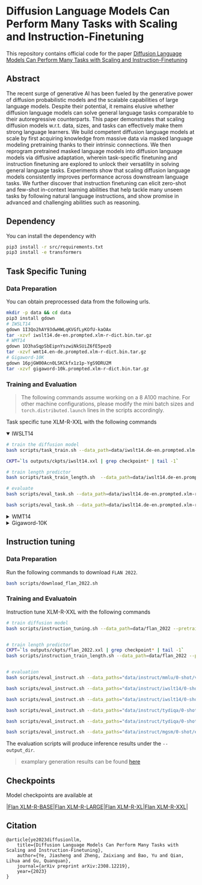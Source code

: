 # Diffusion Language Models Can Perform Many Tasks with Scaling and Instruction-Finetuning

This repository contains official code for the paper [Diffusion Language Models Can Perform Many Tasks with Scaling and Instruction-Finetuning](https://arxiv.org/abs/2308.12219)

## Abstract

The recent surge of generative AI has been fueled by the generative power of diffusion probabilistic models and the scalable capabilities of large language models. Despite their potential, it remains elusive whether diffusion language models can solve general language tasks comparable to their autoregressive counterparts. This paper demonstrates that scaling diffusion models w.r.t. data, sizes, and tasks can effectively make them strong language learners. We build competent diffusion language models at scale by first acquiring knowledge from massive data via masked language modeling pretraining thanks to their intrinsic connections. We then reprogram pretrained masked language models into diffusion language models via diffusive adaptation, wherein task-specific finetuning and instruction finetuning are explored to unlock their versatility in solving general language tasks. Experiments show that scaling diffusion language models consistently improves performance across downstream language tasks. We further discover that instruction finetuning can elicit zero-shot and few-shot in-context learning abilities that help tackle many unseen tasks by following natural language instructions, and show promise in advanced and challenging abilities such as reasoning.

## Dependency

You can install the dependency with

```bash
pip3 install -r src/requirements.txt
pip3 install -e transformers
```

## Task Specific Tuning
### Data Preparation
You can obtain preprocessed data from the following urls.
```bash
mkdir -p data && cd data
pip3 install gdown
# IWSLT14
gdown 1I3Qo2hAY93dwHWLqKVGfLyKOfU-kaOAx
tar -xzvf iwslt14.de-en.prompted.xlm-r-dict.bin.tar.gz
# WMT14
gdown 1O3haSqpSbEipnYszwiNkSUiZ6fE5pezQ
tar -xzvf wmt14.en-de.prompted.xlm-r-dict.bin.tar.gz
# Gigaword-10K
gdown 16pjGW00Acn0LSKCkfx1z1p-YgS9DRU2M
tar -xzvf gigaword-10k.prompted.xlm-r-dict.bin.tar.gz
```

### Training and Evaluation

> The following commands assume working on a 8 A100 machine. For other machine configurations, please modify the mini batch sizes and `torch.distributed.launch` lines in the scripts accordingly. 

Task specific tune XLM-R-XXL with the following commands
<details open>
<summary>IWSLT14</summary>

```bash
# train the diffusion model
bash scripts/task_train.sh --data_path=data/iwslt14.de-en.prompted.xlm-r-dict.bin --pretrained=facebook/xlm-roberta-xxl --cache_dir=cache --output_dir=outputs/ckpts/iwslt14.xxl --train_steps=30000 --eval_steps=5000 --mini_bsz=2048 --accum_step=8 --ds_config=scripts/ds_config_zero2.json --extra="--src_lang de --tgt_lang en"

CKPT=`ls outputs/ckpts/iwslt14.xxl | grep checkpoint* | tail -1`

# train length predictor
bash scripts/task_train_length.sh  --data_path=data/iwslt14.de-en.prompted.xlm-r-dict.bin --pretrained=facebook/xlm-roberta-xxl --cache_dir=cache --output_dir=outputs/ckpts/iwslt14.xxl.length --train_steps=30000 --eval_steps=5000 --mini_bsz=4 --accum_step=8 --ds_config=scripts/ds_config_zero2.json --ckpt=outputs/ckpts/iwslt14.xxl/$CKPT --extra="--src_lang de --tgt_lang en" 

# evaluate
bash scripts/eval_task.sh --data_path=data/iwslt14.de-en.prompted.xlm-r-dict.bin --ckpt=outputs/ckpts/iwslt14.xxl --metric=bleu --output_dir=outputs/ckpts/iwslt14.xxl/eval --extra="--src_lang en --tgt_lang de --oracle_length"   

bash scripts/eval_task.sh --data_path=data/iwslt14.de-en.prompted.xlm-r-dict.bin --ckpt=outputs/ckpts/iwslt14.xxl.length --metric=bleu --output_dir=outputs/ckpts/iwslt14.xxl.length/eval --length_beam=10 --extra="--src_lang en --tgt_lang de"
```

</details>

<details>
<summary>WMT14</summary>

```bash
# train the diffusion model
bash scripts/task_train.sh --data_path=data/wmt14.en-de.prompted.xlm-r-dict.bin --pretrained=facebook/xlm-roberta-xxl --cache_dir=cache --output_dir=outputs/ckpts/wmt14.xxl --train_steps=100000 --eval_steps=10000 --mini_bsz=1024 --accum_step=16 --ds_config=scripts/ds_config_zero2.json --extra="--src_lang en --tgt_lang de --bleu_tokenize intl"

CKPT=`ls outputs/ckpts/wmt14.xxl | grep checkpoint* | tail -1`

# train length predictor
bash scripts/task_train_length.sh --data_path=data/wmt14.en-de.prompted.xlm-r-dict.bin --pretrained=facebook/xlm-roberta-xxl --cache_dir=cache --output_dir=outputs/ckpts/wmt14.xxl.length --train_steps=30000 --eval_steps=5000 --mini_bsz=4 --accum_step=8 --ds_config=scripts/ds_config_zero2.json --ckpt=outputs/ckpts/wmt14.xxl/$CKPT --extra="--src_lang en --tgt_lang de --bleu_tokenize intl" 

# evaluate
bash scripts/eval_task.sh --data_path=data/wmt14.en-de.prompted.xlm-r-dict.bin --ckpt=outputs/ckpts/wmt14.xxl --metric=bleu --output_dir=outputs/ckpts/wmt14.xxl/out --extra="--src_lang en --tgt_lang de --oracle_length"
bash scripts/eval_task.sh --data_path=data/wmt14.en-de.prompted.xlm-r-dict.bin --ckpt=outputs/ckpts/wmt14.xxl.length --metric=bleu --output_dir=outputs/ckpts/wmt14.xxl.length/out --length_bema=10 --extra="--src_lang en --tgt_lang de"
```

</details>


<details>
<summary>Gigaword-10K</summary>

```bash
# train the diffusion model
bash scripts/task_train.sh --data_path=data/gigaword-10k.prompted.xlm-r-dict.bin --pretrained=facebook/xlm-roberta-xxl --cache_dir=cache --output_dir=outputs/ckpts/gigaword-10k.xxl --train_steps=1000 --eval_steps=100 --mini_bsz=2048 --accum_step=1 --ds_config=scripts/ds_config_zero2.json --metric=rouge --extra="--src_lang src --tgt_lang tgt"

CKPT=`ls outputs/ckpts/gigaword-10k.xxl | grep checkpoint* | tail -1`

# train length predictor
bash scripts/task_train_length.sh --data_path=data/gigaword-10k.prompted.xlm-r-dict.bin --pretrained=facebook/xlm-roberta-xxl --cache_dir=cache --output_dir=outputs/ckpts/gigaword-10k.xxl.length --train_steps=30000 --eval_steps=5000 --mini_bsz=4 --accum_step=8 --ds_config=scripts/ds_config_zero2.json --ckpt=outputs/ckpts/gigword-10k.xxl/$CKPT --metric=rouge --extra="--src_lang src --tgt_lang tgt " 

# evaluate
bash scripts/eval_task.sh --data_path=data/gigaword-10k.prompted.xlm-r-dict.bin --ckpt=outputs/ckpts/gigaword-10k.xxl --metric=rouge --output_dir=outputs/ckpts/wmt14.xxl/out --extra="--src_lang src --tgt_lang tgt --oracle_length"
bash scripts/eval_task.sh --data_path=data/gigaword-10k.prompted.xlm-r-dict.bin --ckpt=outputs/ckpts/gigaword-10k.xxl.length --metric=rouge --output_dir=outputs/ckpts/wmt14.xxl.length/out --length_bema=10 --extra="--src_lang src --tgt_lang tgt"
```

</details>

## Instruction tuning
### Data Preparation
Run the following commands to download `FLAN 2022`.
```bash
bash scripts/download_flan_2022.sh
```

### Training and Evaluatoin
Instruction tune XLM-R-XXL with the following commands

```bash
# train diffusion model
bash scripts/instruction_tuning.sh --data_path=data/flan_2022 --pretrained=facebook/xlm-roberta-xxl --output_dir=outputs/ckpts/flan_2022.xxl --cache_dir=cache --train_steps=4000 --mini_bsz=2 --accum_step=128 --ds_config=scripts/ds_config_zero2.json


# train length predictor
CKPT=`ls outputs/ckpts/flan_2022.xxl | grep checkpoint* | tail -1`
bash scripts/instruction_train_length.sh --data_path=data/flan_2022 --pretrained=facebook/xlm-roberta-xxl --output_dir=outputs/ckpts/flan_2022.xxl.length --cache_dir=cache --train_steps=16000 --mini_bsz=16 --accum_step=2 --ds_config=scripts/ds_config_zero2.json --ckpt=outputs/ckpts/flan_2022.xxl/$CKPT


# evaluation
bash scripts/eval_instruct.sh --data_paths="data/instruct/mmlu/0-shot/val/full.jsonl data/instruct/mmlu/2-shot/val/full.jsonl data/instruct/bbh-nlp/0-shot/validation/full.jsonl instruct/bbh-nlp/2-shot/validation/full.jsonl" --ckpt=outputs/ckpts/flan_2022.xxl --output_dir=outputs/ckpts/flan_2022.xxl/out --mini_bsz=8 --max_iter=1 --extra="--oracle_length"

bash scripts/eval_instruct.sh --data_paths="data/instruct/iwslt14/0-shot/test/deen.jsonl data/instruct/iwslt14/2-shot/test/deen.jsonl" --ckpt=outputs/ckpts/flan_2022.xxl --output_dir=outputs/ckpts/flan_2022.xxl/out --mini_bsz=8 --max_iter=50 --extra="--oracle_length"

bash scripts/eval_instruct.sh --data_paths="data/instruct/iwslt14/0-shot/test/deen.jsonl data/instruct/iwslt14/2-shot/test/deen.jsonl" --ckpt=outputs/ckpts/flan_2022.xxl.length --output_dir=outputs/ckpts/flan_2022.xxl.length/out --mini_bsz=8 --max_iter=50 --length_beam=10

bash scripts/eval_instruct.sh --data_paths="data/instruct/tydiqa/0-shot/validation/flan2022.jsonl data/instruct/tydiqa/1-shot/validation/flan2022.jsonl" --ckpt=outputs/ckpts/flan_2022.xxl --output_dir=outputs/ckpts/flan_2022.xxl/out --mini_bsz=8 --max_iter=10 --extra="--oracle_length"

bash scripts/eval_instruct.sh --data_paths="data/instruct/tydiqa/0-shot/validation/flan2022.jsonl data/instruct/tydiqa/1-shot/validation/flan2022.jsonl" --ckpt=outputs/ckpts/flan_2022.xxl.length --output_dir=outputs/ckpts/flan_2022.xxl.length/out --mini_bsz=8 --max_iter=10 --length_beam=3

bash scripts/eval_instruct.sh --data_paths="data/instruct/mgsm/0-shot/en.jsonl data/instruct/mgsm/3-shot/en.jsonl" --ckpt=outputs/ckpts/flan_2022.xxl --output_dir=outputs/ckpts/flan_2022.xxl/out --mini_bsz=8 --max_iter=50 --extra="--oracle_length"

```

The evaluation scripts will produce inference results under the `--output_dir`. 
> examplary generation results can be found [here](https://gofile.io/d/bNZ8MM)

## Checkpoints

Model checkpoints are available at

|[Flan XLM-R-BASE](https://gofile.io/d/DLAkl3)|[Flan XLM-R-LARGE](https://gofile.io/d/RvqQyS)|[Flan XLM-R-XL](https://gofile.io/d/4F7vzk)|[Flan XLM-R-XXL](https://gofile.io/d/d5vka1)|

## Citation

```
@article{ye2023diffusionllm,
    title={Diffusion Language Models Can Perform Many Tasks with Scaling and Instruction-Finetuning},
    author={Ye, Jiasheng and Zheng, Zaixiang and Bao, Yu and Qian, Lihua and Gu, Quanquan},
    journal={arXiv preprint arXiv:2308.12219},
    year={2023}
}
```
